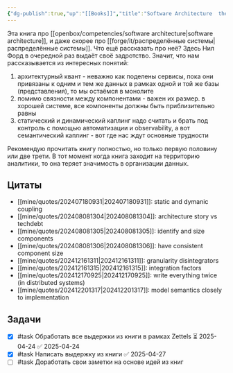 ```yaml
---
{"dg-publish":true,"up":"[[Books]]","title":"Software Architecture  the Hard Parts","category":"book","status":"Reviewing","tags":["source/book"],"rating":3,"date":"2024-07-18","modified_at":"2025-04-27T16:27:57+03:00","aliases":"Software Architecture  the Hard Parts","permalink":"/mine/books/Software Architecture the Hard Parts/","dgPassFrontmatter":true}
---
```





Эта книга про [[openbox/competencies/software architecture|software architecture]], и даже скорее про [[forge/it/распределённые системы|распределённые системы]]. Что ещё рассказать про неё? Здесь Нил Форд в очередной раз выдаёт своё задротство.
Значит, что нам рассказывается из интересных понятий:
1. архитектурный квант - неважно как поделены сервисы, пока они привязаны к одним и тем же данных в рамках одной и той же базы (представления), то мы остаёмся в монолите
2. помимо связности между компонентами - важен их размер. в хорошей системе, все компоненты должны быть приблизительно равны
3. статический и динамический каплинг надо считать и брать под контроль с помощью автоматизации и observability, а вот семантический каплинг - вот где нас ждут основные трудности

Рекомендую прочитать книгу полностью, но только первую половину или две трети. В тот момент когда книга заходит на территорию аналитики, то она теряет значимость в организации данных.


## Цитаты

- [[mine/quotes/202407180931|202407180931]]: static and dymanic coupling
- [[mine/quotes/202408081304|202408081304]]: architecture story vs techdebt
- [[mine/quotes/202408081305|202408081305]]: identify and size components
- [[mine/quotes/202408081306|202408081306]]: have consistent component size
- [[mine/quotes/202412161311|202412161311]]: granularity disintegrators
- [[mine/quotes/202412161315|202412161315]]: integration factors
- [[mine/quotes/202412170925|202412170925]]: write everything twice (in distributed systems)
- [[mine/quotes/202412201317|202412201317]]: model semantics closely to implementation


## Задачи

- [x] #task Обработать все выдержки из книги в рамках Zettels ⏳ 2025-04-24 ✅ 2025-04-24
- [x] #task Написать выдержку из книги ✅ 2025-04-27
- [ ] #task Доработать свои заметки на основе идей из книг
